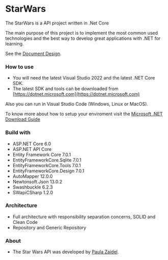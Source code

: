 # StarWars
The StarWars is a API project written in .Net Core

The main purpose of this project is to implement the most common used technologies and the best way to develop great applications with .NET for learning.

See the [Document Design](https://github.com/paulazaidel/StarWars/blob/main/Documents/Document_Design.pdf). 

### How to use
- You will need the latest Visual Studio 2022 and the latest .NET Core SDK.
- The latest SDK and tools can be downloaded from [https://dotnet.microsoft.com](https://dotnet.microsoft.com)

Also you can run in Visual Studio Code (Windows, Linux or MacOS).

To know more about how to setup your enviroment visit the [Microsoft .NET Download Guide](https://dotnet.microsoft.com/download)

### Build with
- ASP.NET Core 6.0
- ASP.NET API Core
- Entity Framework Core 7.0.1
- EntityFrameworkCore.Sqlite 7.0.1
- EntityFrameworkCore.Tools 7.0.1
- EntityFrameworkCore.Design 7.0.1
- AutoMapper 12.0.0
- Newtonsoft.Json 13.0.2
- Swashbuckle 6.2.3
- SWapiCSharp 1.2.0

### Architecture
- Full architecture with responsibility separation concerns, SOLID and Clean Code
- Repository and Generic Repository

### About
- The Star Wars API was developed by [Paula Zaidel](https://www.linkedin.com/in/paulazaidel/).
